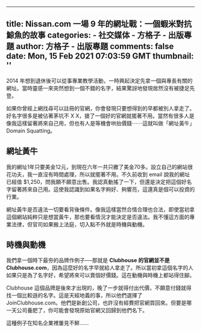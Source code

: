 
---
title: Nissan.com 一場 9 年的網址戰：一個蝦米對抗鯨魚的故事
categories: 
    - 社交媒体
    - 方格子 - 出版專題
author: 方格子 - 出版專題
comments: false
date: Mon, 15 Feb 2021 07:03:59 GMT
thumbnail: ''
---

<div>   
<p>2014 年想到退休後可以從事專業教學活動，一時興起決定先拿一個與專長有關的網址。當時靈感一來突然想到一個不錯的名字，結果驚訝地發現居然沒有被捷足先登。</p>
<p>如果你曾經上網找尋可以註冊的官網，你會發現只要想得到的早都被別人拿走了。好名字很多是被佔著茅坑不 X X，搶了一個好的官網就擺著不用。當然有很多人是像我這樣留著將來自己用，但也有人是等機會哄抬價錢⋯⋯這就叫做「網址黃牛」Domain Squatting。</p>
<h2>網址黃牛</h2>
<p>我的網址1年只要美金12元，到現在六年一共只繳了美金70多。設立自己的網站很花功夫，我一直沒有時間處理，所以就擺著不用。不久前收到 email 說我的網址已經值 $1,250，問我願不願意出售。我認真動搖了一下，但還是決定把這個好名字留著將來自己用。這使我認識到如果名字夠好、夠響亮，這還真是個可以投資的行業。</p>
<p>網址黃牛是否違法一切要看背後條件。像我這樣當然合情合理也合法，即使當初拿這個網站純粹只是想當黃牛，那也要看情況才能決定是否違法。我不懂這方面的專業法律，但官司如果搬上法庭，切入點不外就是時機與動機。</p>
<h2>時機與動機</h2>
<p>我們拿一個時下最夯的品牌作例子──那就是 <strong>Clubhouse 的官網並不是 Clubhouse.com</strong>，因為這麼好的名字早就給人拿走了。所以當初拿這個名字的人如果只是為了名字好，希望將來可以賣個好價錢。這在動機與時機上都站得住腳。</p>
<p>Clubhouse 這個品牌是後來才出現的，晚了一步就得付出代價，不願意付錢就得找一個比較遜的名字。這是天經地義的事，所以他們選擇了 JoinClubhouse.com。他們是新創公司，也許沒有經費把官網買回來。但要是哪一天公司養肥了，你可能會發現原始官網又回歸到他們名下。</p>
<p>這種例子在知名企業裡屢見不鮮......</p>  
</div>
            